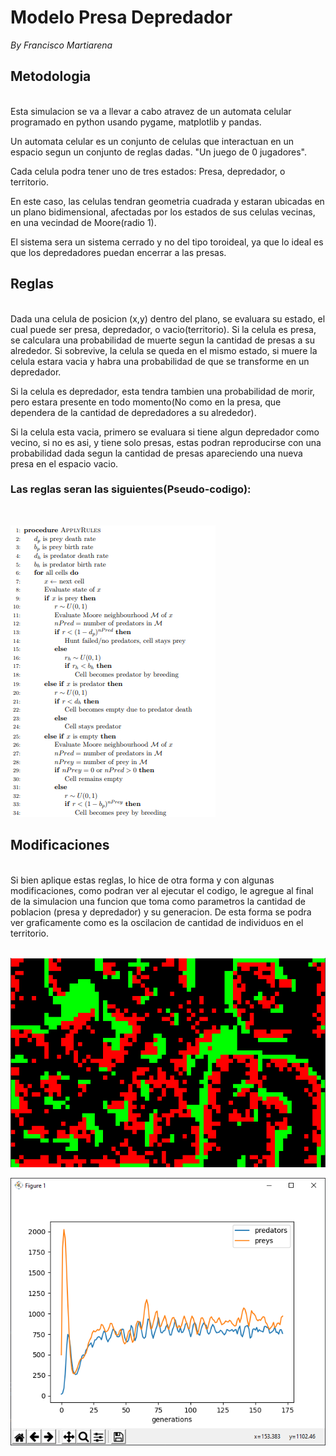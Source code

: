 # Modelo Presa Depredador
*By Francisco Martiarena*

## Metodologia
<br>
Esta simulacion se va a llevar a cabo atravez de un automata celular programado en python usando pygame, matplotlib y pandas.

Un automata celular es un conjunto de celulas que interactuan en un espacio segun un conjunto de reglas dadas. "Un juego de 0 jugadores".

Cada celula podra tener uno de tres estados: Presa, depredador, o territorio.

En este caso, las celulas tendran geometria cuadrada y estaran ubicadas en un plano bidimensional, afectadas por los estados de sus celulas vecinas, en una vecindad de Moore(radio 1).

El sistema sera un sistema cerrado y no del tipo toroideal, ya que lo ideal es que los depredadores puedan encerrar a las presas.
## Reglas
<br>
Dada una celula de posicion (x,y) dentro del plano, se evaluara su estado, el cual puede ser presa, depredador, o vacio(territorio).
Si la celula es presa, se calculara una probabilidad de muerte segun la cantidad de presas a su alrededor. Si sobrevive, la celula se queda en el mismo estado, si muere la celula estara vacia y habra una probabilidad de que se transforme en un depredador.

Si la celula es depredador, esta tendra tambien una probabilidad de morir, pero estara presente en todo momento(No como en la presa, que dependera de la cantidad de depredadores a su alrededor).

Si la celula esta vacia, primero se evaluara si tiene algun depredador como vecino, si no es asi, y tiene solo presas, estas podran reproducirse con una probabilidad dada segun la cantidad de presas
apareciendo una nueva presa en el espacio vacio.
<br>
### Las reglas seran las siguientes(Pseudo-codigo):
<br>

![alt text](https://github.com/FranMartiarena/PredatorPrey/blob/master/pseudo.png?raw=true)

## Modificaciones
<br>
Si bien aplique estas reglas, lo hice de otra forma y con algunas modificaciones, como podran ver al ejecutar el codigo, le agregue al final de la simulacion una funcion que toma como parametros la cantidad de poblacion (presa  y depredador) y su generacion. De esta forma se podra ver graficamente como es la oscilacion de cantidad de individuos en el territorio.
<br>
<br>

![alt text](https://github.com/FranMartiarena/PredatorPrey/blob/master/Simulation.png?raw=true)

![alt text](https://github.com/FranMartiarena/PredatorPrey/blob/master/presa_depredadpr.png?raw=true)
